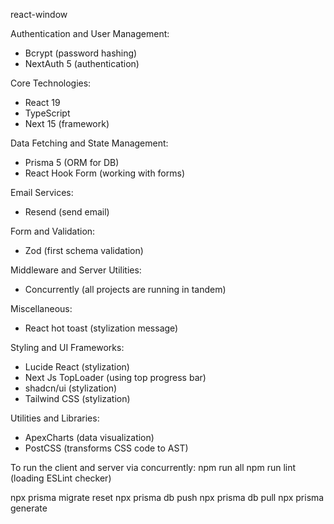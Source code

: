 react-window

Authentication and User Management:
- Bcrypt (password hashing)
- NextAuth 5 (authentication)

Core Technologies:
- React 19
- TypeScript
- Next 15 (framework)

Data Fetching and State Management:
- Prisma 5 (ORM for DB)
- React Hook Form (working with forms)

Email Services:
- Resend (send email)

Form and Validation:
- Zod (first schema validation)

Middleware and Server Utilities:
- Concurrently (all projects are running in tandem)

Miscellaneous:
- React hot toast (stylization message)

Styling and UI Frameworks:
- Lucide React (stylization)
- Next Js TopLoader (using top progress bar)
- shadcn/ui (stylization)
- Tailwind CSS (stylization)

Utilities and Libraries:
- ApexCharts (data visualization)
- PostCSS (transforms CSS code to AST)


To run the client and server via concurrently:
npm run all
npm run lint (loading ESLint checker)

npx prisma migrate reset
npx prisma db push
npx prisma db pull
npx prisma generate